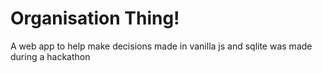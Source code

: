 # Organisation Thing!

A web app to help make decisions made in vanilla js and sqlite
was made during a hackathon
